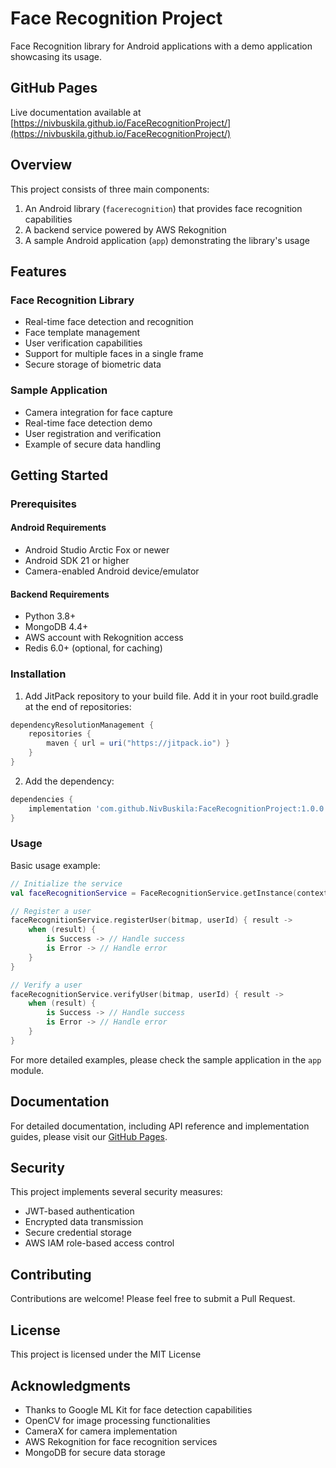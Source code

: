 # Face Recognition Project

Face Recognition library for Android applications with a demo application showcasing its usage.

## GitHub Pages

Live documentation available at [https://nivbuskila.github.io/FaceRecognitionProject/](https://nivbuskila.github.io/FaceRecognitionProject/)

## Overview

This project consists of three main components:
1. An Android library (`facerecognition`) that provides face recognition capabilities
2. A backend service powered by AWS Rekognition
3. A sample Android application (`app`) demonstrating the library's usage

## Features

### Face Recognition Library
- Real-time face detection and recognition
- Face template management
- User verification capabilities
- Support for multiple faces in a single frame
- Secure storage of biometric data

### Sample Application
- Camera integration for face capture
- Real-time face detection demo
- User registration and verification
- Example of secure data handling

## Getting Started

### Prerequisites

#### Android Requirements
- Android Studio Arctic Fox or newer
- Android SDK 21 or higher
- Camera-enabled Android device/emulator

#### Backend Requirements
- Python 3.8+
- MongoDB 4.4+
- AWS account with Rekognition access
- Redis 6.0+ (optional, for caching)

### Installation

1. Add JitPack repository to your build file. Add it in your root build.gradle at the end of repositories:
```gradle
dependencyResolutionManagement {
    repositories {
        maven { url = uri("https://jitpack.io") }
    }
}
```

2. Add the dependency:
```gradle
dependencies {
    implementation 'com.github.NivBuskila:FaceRecognitionProject:1.0.0'
}
```

### Usage

Basic usage example:

```kotlin
// Initialize the service
val faceRecognitionService = FaceRecognitionService.getInstance(context)

// Register a user
faceRecognitionService.registerUser(bitmap, userId) { result ->
    when (result) {
        is Success -> // Handle success
        is Error -> // Handle error
    }
}

// Verify a user
faceRecognitionService.verifyUser(bitmap, userId) { result ->
    when (result) {
        is Success -> // Handle success
        is Error -> // Handle error
    }
}
```

For more detailed examples, please check the sample application in the `app` module.

## Documentation

For detailed documentation, including API reference and implementation guides, please visit our [GitHub Pages](https://NivBuskila.github.io/FaceRecognitionProject/).

## Security

This project implements several security measures:
- JWT-based authentication
- Encrypted data transmission
- Secure credential storage
- AWS IAM role-based access control

## Contributing

Contributions are welcome! Please feel free to submit a Pull Request.

## License

This project is licensed under the MIT License

## Acknowledgments

- Thanks to Google ML Kit for face detection capabilities
- OpenCV for image processing functionalities
- CameraX for camera implementation
- AWS Rekognition for face recognition services
- MongoDB for secure data storage